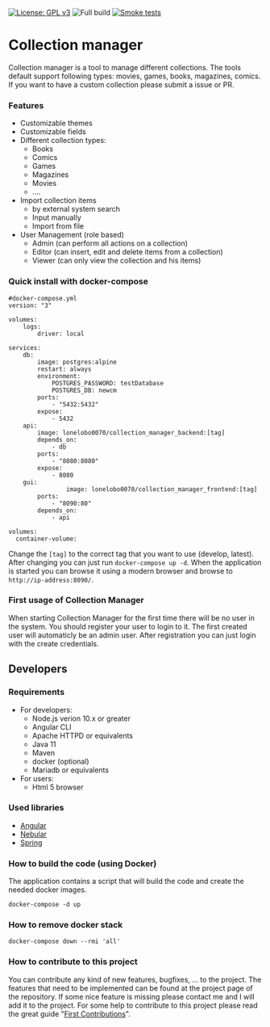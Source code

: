 [![License: GPL v3](https://img.shields.io/badge/License-GPLv3-blue.svg)](https://www.gnu.org/licenses/gpl-3.0)
![Full build](https://github.com/jimmyd-be/Collection-Manager/workflows/Full%20build/badge.svg)
[![Smoke tests](https://github.com/jimmyd-be/Collection-Manager/actions/workflows/smoke-tests.yml/badge.svg)](https://github.com/jimmyd-be/Collection-Manager/actions/workflows/smoke-tests.yml)

# Collection manager

Collection manager is a tool to manage different collections. The tools default support following types: movies, games, books, magazines, comics.
If you want to have a custom collection please submit a issue or PR.
  

### Features
- Customizable themes
- Customizable fields
- Different collection types:
	- Books
	- Comics
	- Games
	- Magazines
	- Movies
	- ....
- Import collection items
	- by external system search
	- Input manually
	- Import from file
- User Management (role based)
	- Admin (can perform all actions on a collection)
	- Editor (can insert, edit and delete items from a collection)
	- Viewer (can only view the collection and his items)

### Quick install with docker-compose

```
#docker-compose.yml
version: "3"

volumes:
    logs:
        driver: local

services:
    db:
        image: postgres:alpine
        restart: always
        environment:
            POSTGRES_PASSWORD: testDatabase
            POSTGRES_DB: newcm
        ports:
            - "5432:5432"
        expose:
            - 5432
    api:
        image: lonelobo0070/collection_manager_backend:[tag]
        depends_on:
            - db
        ports:
            - "8080:8080"
        expose:
            - 8080
    gui:
                image: lonelobo0070/collection_manager_frontend:[tag]
        ports:
            - "8090:80"
        depends_on:
            - api

volumes:
  container-volume:

```

Change the ```[tag]``` to the correct tag that you want to use (develop, latest). After changing you can just run ```docker-compose up -d```. When the application is started you can browse it using a modern browser and browse to ```http://ip-address:8090/```.

### First usage of Collection Manager
When starting Collection Manager for the first time there will be no user in the system. You should register your user to login to it. The first created user will automaticly be an admin user. After registration you can just login with the create credentials.
 

## Developers

### Requirements
- For developers:
	- Node.js verion 10.x or greater
	- Angular CLI
	- Apache HTTPD or equivalents
	- Java 11
	- Maven
	- docker (optional)
	- Mariadb or equivalents
- For users:
	- Html 5 browser
	
### Used libraries

- [Angular]([https://angular.io/](https://angular.io/))
- [Nebular]([https://akveo.github.io/nebular/](https://akveo.github.io/nebular/))
- [Spring](https://spring.io)



### How to build the code (using Docker)

The application contains a script that will build the code and create the needed docker images.

    docker-compose -d up

### How to remove docker stack

    docker-compose down --rmi 'all'

### How to contribute to this project
You can contribute any kind of new features, bugfixes, ... to the project. The features that need to be implemented can be found at the project page of the repository. If some nice feature is missing please contact me and I will add it to the project. For some help to contribute to this project please read the great guide "[First Contributions](https://github.com/firstcontributions/first-contributions)".
